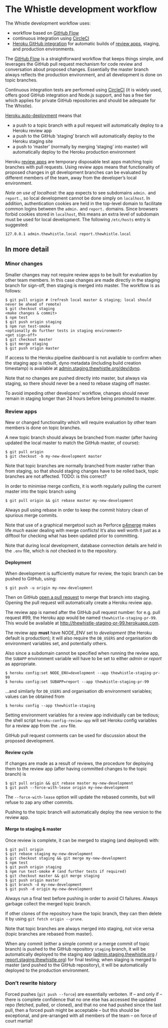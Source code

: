 The Whistle development workflow
================================

The Whistle development workflow uses:

- workflow based on [GitHub Flow](https://guides.github.com/introduction/flow/)
- continuous integration using [CircleCI](https://circleci.com/)
- [Heroku GitHub integration](https://devcenter.heroku.com/articles/github-integration) for automatic
  builds of [review apps](https://devcenter.heroku.com/articles/github-integration-review-apps),
  staging, and production environments.

The [GitHub Flow](https://guides.github.com/introduction/flow/) is a straightforward workflow that
keeps things simple, and leverages the GitHub pull request mechanism for code review and conversation
about proposed changes. Essentially the master branch always reflects the production environment,
and all development is done on topic branches.

Continuous integration tests are performed using [CircleCI](https://circleci.com/) (it is widely used,
offers good GitHub integration and Node.js support, and has a free tier which applies for private
GitHub repositories and should be adequate for The Whistle).

[Heroku auto-deployment](https://devcenter.heroku.com/articles/github-integration#automatic-deploys)
means that 
- a push to a topic branch with a pull request will automatically deploy to a Heroku review app
- a push to the GitHub ‘staging’ branch will automatically deploy to the Heroku staging site
- a push to ‘master’ (normally by merging ‘staging’ into master) will automatically deploy to the
  Heroku production environment

Heroku [review apps](https://devcenter.heroku.com/articles/github-integration-review-apps) are 
temporary disposable test apps matching topic branches with pull requests. Using review apps means
that functionality of proposed changes in git development branches can be evaluated by different
members of the team, away from the developer’s local environment.

*Note on use of localhost*: the app expects to see subdomains `admin.` and `report.`, so local
development cannot be done simply on `localhost`. In addition, authentication cookies are held in
the top-level domain to facilitate common logins between the `admin.` and `report.` domains. Since
browsers forbid cookies stored in `localhost`, this means an extra level of subdomain must be used
for local development. The following `/etc/hosts` entry is suggested:

    127.0.0.1 admin.thewhistle.local report.thewhistle.local

In more detail
--------------

### Minor changes

Smaller changes may not require review apps to be built for evaluation by other team members. In
this case changes are made directly in the staging branch for sign-off, then staging is merged into
master. The workflow is as follows:

    $ git pull origin # (refresh local master & staging; local should never be ahead of remote)
    $ git checkout staging
    <make changes & commit>
    $ npm test
    $ git push origin staging
    $ npm run test-smoke
    <optionally do further tests in staging environment>
    <get sign-off>
    $ git checkout master
    $ git merge staging
    $ git push origin master

If access to the Heroku pipeline dashboard is not available to confirm when the staging app is 
rebuilt, dyno metadata (including build creation timestamp) is available at 
[admin.staging.thewhistle.org/dev/dyno](https://admin.staging.thewhistle.org/dev/dyno).

Note that no changes are pushed directly into master, but always via staging, so there should never 
be a need to rebase staging off master.

To avoid impeding other developers’ workflow, changes should never remain in staging longer than 24
hours before being promoted to master.

### Review apps

New or changed functionality which will require evaluation by other team members is done on topic 
branches.

A new topic branch should always be branched from master (after having updated the local master to
match the GitHub master, of course):

    $ git pull origin
    $ git checkout -b my-new-development master

Note that topic branches are normally branched from master rather than from staging, so that should 
staging changes have to be rolled back, topic branches are not affected. TODO: is this correct?

In order to minimise merge conflicts, it is worth regularly pulling the current master into the
topic branch using

    $ git pull origin && git rebase master my-new-development

Always pull using rebase in order to keep the commit history clean of spurious merge commits.

Note that use of a graphical mergetool such as Perforce
[p4merge](https://www.perforce.com/products/helix-apps/merge-diff-tool-p4merge) makes life _much_
easier dealing with merge conflicts! It’s also well worth it just as a difftool for checking what
has been updated prior to committing.

Note that during local development, database connection details are held in the `.env` file, which
is _not_ checked in to the repository.

#### Deployment

When development is sufficiently mature for review, the topic branch can be pushed to GitHub, using:

    $ git push -u origin my-new-development

Then on GitHub [open a pull request](https://help.github.com/articles/creating-a-pull-request/) to
merge that branch into staging. Opening the pull request will automatically create a Heroku review 
app.

The review app is named after the GitHub pull request number: for e.g. pull request #99, the Heroku
app would be named `thewhistle-staging-pr-99`. This would be available at
http://thewhistle-staging-pr-99.herokuapp.com.

The review app **must** have NODE_ENV set to _development_ (the Heroku default is production); it
will also require the `DB_USERS` and organisation db environment variables set, and potentially
others.

Also since a subdomain cannot be specified when running the review app, the `SUBAPP` environment
variable will have to be set to either _admin_ or _report_ as appropriate.

    $ heroku config:set NODE_ENV=development --app thewhistle-staging-pr-99
    $ heroku config:set SUBAPP=report --app thewhistle-staging-pr-99

...and similarly for `DB_USERS` and organisation db environment variables; values can be obtained
from

    $ heroku config --app thewhistle-staging

Setting environment variables for a review app individually can be tedious; the shell script
`heroku-config-review-app` will set Heroku config variables for a review app from the `.env` file.

GitHub pull request comments can be used for discussion about the proposed development.

#### Review cycle

If changes are made as a result of reviews, the procedure for deploying them to the review app
(after having committed changes to the topic branch) is

    $ git pull origin && git rebase master my-new-development
    $ git push --force-with-lease origin my-new-development

The `--force-with-lease` option will update the rebased commits, but will refuse to zap any other 
commits.

Pushing to the topic branch will automatically deploy the new version to the review app.

#### Merge to staging & master

Once review is complete, it can be merged to staging (and deployed) with:

    $ git pull origin
    $ git rebase staging my-new-development
    $ git checkout staging && git merge my-new-development
    $ npm test
    $ git push origin staging
    $ npm run test-smoke # (and further tests if required)
    $ git checkout master && git merge staging
    $ git push origin master
    $ git branch -d my-new-development
    $ git push -d origin my-new-development

Always run a final test before pushing in order to avoid CI failures. Always garbage collect the
merged topic branch.

If other clones of the repository have the topic branch, they can then delete it by using `git fetch
origin --prune`.

Note that topic branches are always merged into staging, not vice versa (topic branches are rebased
from master).

When any commit (either a simple commit or a merge commit of topic branch) is pushed to the GitHub
repository `staging` branch, it will be automatically deployed to the staging app
([admin.staging.thewhistle.org](http://admin.staging.thewhistle.org) /
[report.staging.thewhistle.org](http://report.staging.thewhistle.org)) for final testing; when
staging is merged to master (and pushed to the GitHub repository), it will be automatically deployed
to the production environment.

### Don’t rewrite history

Forced pushes (`git push --force`) are essentially verboten. If – and only if – there is complete
confidence that no one else has accessed the updated repo (fetched, pulled, or cloned), and that no
one had pushed since the last pull, then a forced push might be acceptable – but this should be
exceptional, and pre-arranged with all members of the team – on force of court martial!
